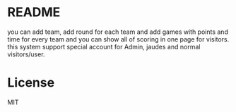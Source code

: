 # README

you can add team, add round for each team and add games with points and time for every team and you can show all of scoring in one page for visitors. 
this system support special account for Admin, jaudes and normal visitors/user. 
# License
MIT
